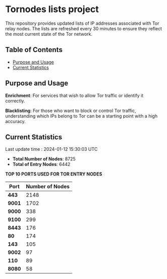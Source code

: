 # Tornodes lists project

This repository provides updated lists of IP addresses associated with Tor relay nodes. The lists are refreshed every 30 minutes to ensure they reflect the most current state of the Tor network.

## Table of Contents

- [Purpose and Usage](#purpose-and-usage)
- [Current Statistics](#current-statistics)


## Purpose and Usage

**Enrichment**: For services that wish to allow Tor traffic or identify it correctly.

**Blacklisting**: For those who want to block or control Tor traffic, understanding which IPs belong to Tor can be a starting point with a high accuracy.

## Current Statistics

Last update time : 2024-01-12 15:30:03 UTC

- **Total Number of Nodes**: 8725
- **Total of Entry Nodes**: 6442

**TOP 10 PORTS USED FOR TOR ENTRY NODES**

| **Port** | **Number of Nodes** |
|------|-----------------|
| **443**   | 2148  |
| **9001**   | 1702  |
| **9000**   | 338  |
| **9100**   | 299  |
| **8443**   | 176  |
| **80**   | 174  |
| **143**   | 105  |
| **9002**   | 97  |
| **110**   | 89  |
| **8080**   | 58  |

